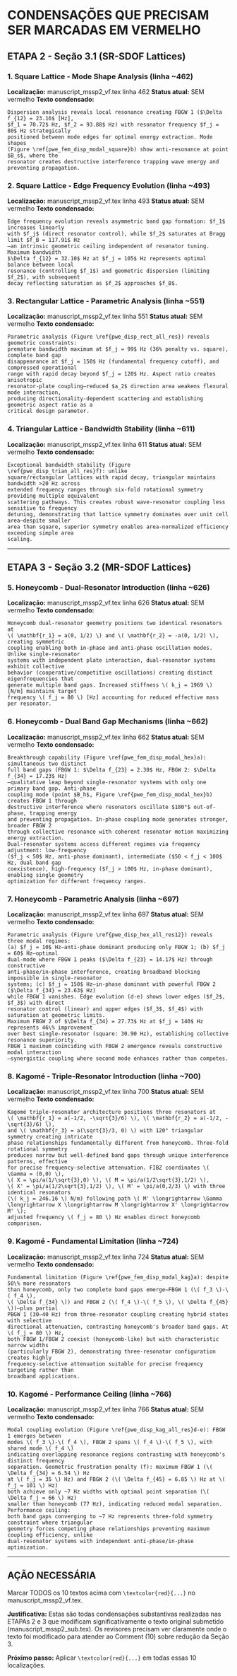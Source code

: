 # CONDENSAÇÕES QUE PRECISAM SER MARCADAS EM VERMELHO

## ETAPA 2 - Seção 3.1 (SR-SDOF Lattices)

### 1. Square Lattice - Mode Shape Analysis (linha ~462)
**Localização:** manuscript_mssp2_vf.tex linha 462
**Status atual:** SEM vermelho
**Texto condensado:**
```
Dispersion analysis reveals local resonance creating FBGW 1 ($\Delta f_{12} = 23.16$ [Hz],
$f_1 = 70.72$ Hz, $f_2 = 93.88$ Hz) with resonator frequency $f_j = 80$ Hz strategically
positioned between mode edges for optimal energy extraction. Mode shapes
(Figure \ref{pwe_fem_disp_modal_square}b) show anti-resonance at point $B_s$, where the
resonator creates destructive interference trapping wave energy and preventing propagation.
```

### 2. Square Lattice - Edge Frequency Evolution (linha ~493)
**Localização:** manuscript_mssp2_vf.tex linha 493
**Status atual:** SEM vermelho
**Texto condensado:**
```
Edge frequency evolution reveals asymmetric band gap formation: $f_1$ increases linearly
with $f_j$ (direct resonator control), while $f_2$ saturates at Bragg limit $f_B = 117.91$ Hz
—an intrinsic geometric ceiling independent of resonator tuning. Maximum bandwidth
$\Delta f_{12} = 32.10$ Hz at $f_j = 105$ Hz represents optimal balance between local
resonance (controlling $f_1$) and geometric dispersion (limiting $f_2$), with subsequent
decay reflecting saturation as $f_2$ approaches $f_B$.
```

### 3. Rectangular Lattice - Parametric Analysis (linha ~551)
**Localização:** manuscript_mssp2_vf.tex linha 551
**Status atual:** SEM vermelho
**Texto condensado:**
```
Parametric analysis (Figure \ref{pwe_disp_rect_all_res}) reveals geometric constraints:
premature bandwidth maximum at $f_j = 99$ Hz (36% penalty vs. square), complete band gap
disappearance at $f_j = 150$ Hz (fundamental frequency cutoff), and compressed operational
range with rapid decay beyond $f_j = 120$ Hz. Aspect ratio creates anisotropic
resonator-plate coupling—reduced $a_2$ direction area weakens flexural mode interaction,
producing directionality-dependent scattering and establishing geometric aspect ratio as a
critical design parameter.
```

### 4. Triangular Lattice - Bandwidth Stability (linha ~611)
**Localização:** manuscript_mssp2_vf.tex linha 611
**Status atual:** SEM vermelho
**Texto condensado:**
```
Exceptional bandwidth stability (Figure \ref{pwe_disp_trian_all_res}f): unlike
square/rectangular lattices with rapid decay, triangular maintains bandwidth >20 Hz across
extended frequency ranges through six-fold rotational symmetry providing multiple equivalent
scattering pathways. This creates robust wave-resonator coupling less sensitive to frequency
detuning, demonstrating that lattice symmetry dominates over unit cell area—despite smaller
area than square, superior symmetry enables area-normalized efficiency exceeding simple area
scaling.
```

---

## ETAPA 3 - Seção 3.2 (MR-SDOF Lattices)

### 5. Honeycomb - Dual-Resonator Introduction (linha ~626)
**Localização:** manuscript_mssp2_vf.tex linha 626
**Status atual:** SEM vermelho
**Texto condensado:**
```
Honeycomb dual-resonator geometry positions two identical resonators at
\( \mathbf{r_1} = a(0, 1/2) \) and \( \mathbf{r_2} = -a(0, 1/2) \), creating symmetric
coupling enabling both in-phase and anti-phase oscillation modes. Unlike single-resonator
systems with independent plate interaction, dual-resonator systems exhibit collective
behavior (cooperative/competitive oscillations) creating distinct eigenfrequencies that
generate multiple band gaps. Increased stiffness \( k_j = 1969 \) [N/m] maintains target
frequency \( f_j = 80 \) [Hz] accounting for reduced effective mass per resonator.
```

### 6. Honeycomb - Dual Band Gap Mechanisms (linha ~662)
**Localização:** manuscript_mssp2_vf.tex linha 662
**Status atual:** SEM vermelho
**Texto condensado:**
```
Breakthrough capability (Figure \ref{pwe_fem_disp_modal_hex}a): simultaneous two distinct
full band gaps (FBGW 1: $\Delta f_{23} = 2.30$ Hz, FBGW 2: $\Delta f_{34} = 17.23$ Hz)
—qualitative leap beyond single-resonator systems with only one primary band gap. Anti-phase
coupling mode (point $B_h$, Figure \ref{pwe_fem_disp_modal_hex}b) creates FBGW 1 through
destructive interference where resonators oscillate $180°$ out-of-phase, trapping energy
and preventing propagation. In-phase coupling mode generates stronger, broader FBGW 2
through collective resonance with coherent resonator motion maximizing energy extraction.
Dual-resonator systems access different regimes via frequency adjustment: low-frequency
($f_j < 50$ Hz, anti-phase dominant), intermediate ($50 < f_j < 100$ Hz, dual band gap
coexistence), high-frequency ($f_j > 100$ Hz, in-phase dominant), enabling single geometry
optimization for different frequency ranges.
```

### 7. Honeycomb - Parametric Analysis (linha ~697)
**Localização:** manuscript_mssp2_vf.tex linha 697
**Status atual:** SEM vermelho
**Texto condensado:**
```
Parametric analysis (Figure \ref{pwe_disp_hex_all_res12}) reveals three modal regimes:
(a) $f_j = 10$ Hz—anti-phase dominant producing only FBGW 1; (b) $f_j = 60$ Hz—optimal
dual-mode where FBGW 1 peaks ($\Delta f_{23} = 14.17$ Hz) through constructive
anti-phase/in-phase interference, creating broadband blocking impossible in single-resonator
systems; (c) $f_j = 150$ Hz—in-phase dominant with powerful FBGW 2 ($\Delta f_{34} = 23.63$ Hz)
while FBGW 1 vanishes. Edge evolution (d-e) shows lower edges ($f_2$, $f_3$) with direct
resonator control (linear) and upper edges ($f_3$, $f_4$) with saturation at geometric limits.
Maximum FBGW 2 of $\Delta f_{34} = 27.73$ Hz at $f_j = 140$ Hz represents 46\% improvement
over best single-resonator (square: 30.90 Hz), establishing collective resonance superiority.
FBGW 1 maximum coinciding with FBGW 2 emergence reveals constructive modal interaction
—synergistic coupling where second mode enhances rather than competes.
```

### 8. Kagomé - Triple-Resonator Introduction (linha ~700)
**Localização:** manuscript_mssp2_vf.tex linha 700
**Status atual:** SEM vermelho
**Texto condensado:**
```
Kagomé triple-resonator architecture positions three resonators at
\( \mathbf{r_1} = a(-1/2, -\sqrt{3}/6) \), \( \mathbf{r_2} = a(-1/2, -\sqrt{3}/6) \),
and \( \mathbf{r_3} = a(\sqrt{3}/3, 0) \) with 120° triangular symmetry creating intricate
phase relationships fundamentally different from honeycomb. Three-fold rotational symmetry
produces narrow but well-defined band gaps through unique interference patterns, effective
for precise frequency-selective attenuation. FIBZ coordinates \( \Gamma = (0,0) \),
\( X = \pi/a(1/\sqrt{3},0) \), \( M = \pi/a(1/2\sqrt{3},1/2) \),
\( X' = \pi/a(1/2\sqrt{3},1/2) \), \( M' = \pi/a(0,2/3) \) with three identical resonators
(\( k_j = 246.16 \) N/m) following path \( M' \longrightarrow \Gamma \longrightarrow X \longrightarrow M \longrightarrow X' \longrightarrow M' \);
adjusted frequency \( f_j = 80 \) Hz enables direct honeycomb comparison.
```

### 9. Kagomé - Fundamental Limitation (linha ~724)
**Localização:** manuscript_mssp2_vf.tex linha 724
**Status atual:** SEM vermelho
**Texto condensado:**
```
Fundamental limitation (Figure \ref{pwe_fem_disp_modal_kag}a): despite 50\% more resonators
than honeycomb, only two complete band gaps emerge—FBGW 1 (\( f_3 \)-\( f_4 \),
\( \Delta f_{34} \)) and FBGW 2 (\( f_4 \)-\( f_5 \), \( \Delta f_{45} \))—plus partial
PBGW 1 (30–40 Hz) from three-resonator coupling creating hybrid states with selective
directional attenuation, contrasting honeycomb's broader band gaps. At \( f_j = 80 \) Hz,
both FBGW 1/FBGW 2 coexist (honeycomb-like) but with characteristic narrow widths
(particularly FBGW 2), demonstrating three-resonator configuration creates highly
frequency-selective attenuation suitable for precise frequency targeting rather than
broadband applications.
```

### 10. Kagomé - Performance Ceiling (linha ~766)
**Localização:** manuscript_mssp2_vf.tex linha 766
**Status atual:** SEM vermelho
**Texto condensado:**
```
Modal coupling evolution (Figure \ref{pwe_disp_kag_all_res}d-e): FBGW 1 emerges between
modes \( f_3 \)-\( f_4 \), FBGW 2 spans \( f_4 \)-\( f_5 \), with shared mode \( f_4 \)
indicating overlapping resonance regions contrasting with honeycomb's distinct frequency
separation. Geometric frustration penalty (f): maximum FBGW 1 (\( \Delta f_{34} = 6.54 \) Hz
at \( f_j = 35 \) Hz) and FBGW 2 (\( \Delta f_{45} = 6.85 \) Hz at \( f_j = 101 \) Hz)
both achieve only ~7 Hz widths with optimal point separation (\( \Delta f_j = 66 \) Hz)
smaller than honeycomb (77 Hz), indicating reduced modal separation. Performance ceiling:
both band gaps converging to ~7 Hz represents three-fold symmetry constraint where triangular
geometry forces competing phase relationships preventing maximum coupling efficiency, unlike
dual-resonator systems with independent anti-phase/in-phase optimization.
```

---

## AÇÃO NECESSÁRIA

Marcar TODOS os 10 textos acima com `\textcolor{red}{...}` no manuscript_mssp2_vf.tex.

**Justificativa:**
Estas são todas condensações substantivas realizadas nas ETAPAs 2 e 3 que modificam
significativamente o texto original submetido (manuscript_mssp2_sub.tex). Os revisores
precisam ver claramente onde o texto foi modificado para atender ao Comment (10) sobre
redução da Seção 3.

**Próximo passo:**
Aplicar `\textcolor{red}{...}` em todas essas 10 localizações.
